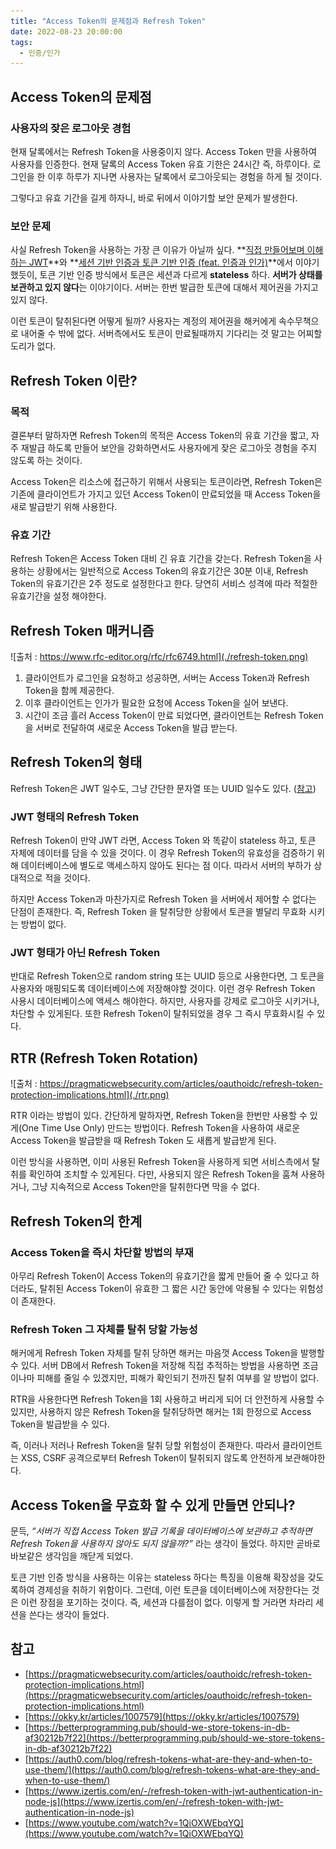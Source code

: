 ```yaml
---
title: "Access Token의 문제점과 Refresh Token"
date: 2022-08-23 20:00:00
tags:
  - 인증/인가
---
```


## Access Token의 문제점

### 사용자의 잦은 로그아웃 경험

현재 달록에서는 Refresh Token을 사용중이지 않다. Access Token 만을 사용하여 사용자를 인증한다. 현재 달록의 Access Token 유효 기한은 24시간 즉, 하루이다. 로그인을 한 이후 하루가 지나면 사용자는 달록에서 로그아웃되는 경험을 하게 될 것이다.

그렇다고 유효 기간을 길게 하자니, 바로 뒤에서 이야기할 보안 문제가 발생한다.

### 보안 문제

사실 Refresh Token을 사용하는 가장 큰 이유가 아닐까 싶다. **[직접 만들어보며 이해하는 JWT](https://hudi.blog/self-made-jwt/)**와 **[세션 기반 인증과 토큰 기반 인증 (feat. 인증과 인가)](https://hudi.blog/session-based-auth-vs-token-based-auth/)**에서 이야기 했듯이, 토큰 기반 인증 방식에서 토큰은 세션과 다르게 **stateless** 하다. **서버가 상태를 보관하고 있지 않다**는 이야기이다. 서버는 한번 발급한 토큰에 대해서 제어권을 가지고 있지 않다.

이런 토큰이 탈취된다면 어떻게 될까? 사용자는 계정의 제어권을 해커에게 속수무책으로 내어줄 수 밖에 없다. 서버측에서도 토큰이 만료될때까지 기다리는 것 말고는 어찌할 도리가 없다.

## Refresh Token 이란?

### 목적

결론부터 말하자면 Refresh Token의 목적은 Access Token의 유효 기간을 짧고, 자주 재발급 하도록 만들어 보안을 강화하면서도 사용자에게 잦은 로그아웃 경험을 주지 않도록 하는 것이다.

Access Token은 리소스에 접근하기 위해서 사용되는 토큰이라면, Refresh Token은 기존에 클라이언트가 가지고 있던 Access Token이 만료되었을 때 Access Token을 새로 발급받기 위해 사용한다.

### 유효 기간

Refresh Token은 Access Token 대비 긴 유효 기간을 갖는다. Refresh Token을 사용하는 상황에서는 일반적으로 Access Token의 유효기간은 30분 이내, Refresh Token의 유효기간은 2주 정도로 설정한다고 한다. 당연히 서비스 성격에 따라 적절한 유효기간을 설정 해야한다.

## Refresh Token 매커니즘

![출처 : https://www.rfc-editor.org/rfc/rfc6749.html](./refresh-token.png)

1. 클라이언트가 로그인을 요청하고 성공하면, 서버는 Access Token과 Refresh Token을 함께 제공한다.
2. 이후 클라이언트는 인가가 필요한 요청에 Access Token을 실어 보낸다.
3. 시간이 조금 흘러 Access Token이 만료 되었다면, 클라이언트는 Refresh Token을 서버로 전달하여 새로운 Access Token을 발급 받는다.

## Refresh Token의 형태

Refresh Token은 JWT 일수도, 그냥 간단한 문자열 또는 UUID 일수도 있다. ([참고](https://betterprogramming.pub/should-we-store-tokens-in-db-af30212b7f22))

### JWT 형태의 Refresh Token

Refresh Token이 만약 JWT 라면, Access Token 와 똑같이 stateless 하고, 토큰 자체에 데이터를 담을 수 있을 것이다. 이 경우 Refresh Token의 유효성을 검증하기 위해 데이터베이스에 별도로 액세스하지 않아도 된다는 점 이다. 따라서 서버의 부하가 상대적으로 적을 것이다.

하지만 Access Token과 마찬가지로 Refresh Token 을 서버에서 제어할 수 없다는 단점이 존재한다. 즉, Refresh Token 을 탈취당한 상황에서 토큰을 별달리 무효화 시키는 방법이 없다.

### JWT 형태가 아닌 Refresh Token

반대로 Refresh Token으로 random string 또는 UUID 등으로 사용한다면, 그 토큰을 사용자와 매핑되도록 데이터베이스에 저장해야할 것이다. 이런 경우 Refresh Token 사용시 데이터베이스에 액세스 해야한다. 하지만, 사용자를 강제로 로그아웃 시키거나, 차단할 수 있게된다. 또한 Refresh Token이 탈취되었을 경우 그 즉시 무효화시킬 수 있다.

## RTR (Refresh Token Rotation)

![출처 : https://pragmaticwebsecurity.com/articles/oauthoidc/refresh-token-protection-implications.html](./rtr.png)

RTR 이라는 방법이 있다. 간단하게 말하자면, Refresh Token을 한번만 사용할 수 있게(One Time Use Only) 만드는 방법이다. Refresh Token을 사용하여 새로운 Access Token을 발급받을 때 Refresh Token 도 새롭게 발급받게 된다.

이런 방식을 사용하면, 이미 사용된 Refresh Token을 사용하게 되면 서비스측에서 탈취를 확인하여 조치할 수 있게된다. 다만, 사용되지 않은 Refresh Token을 훔쳐 사용하거나, 그냥 지속적으로 Access Token만을 탈취한다면 막을 수 없다.

## Refresh Token의 한계

### Access Token을 즉시 차단할 방법의 부재

아무리 Refresh Token이 Access Token의 유효기간을 짧게 만들어 줄 수 있다고 하더라도, 탈취된 Access Token이 유효한 그 짧은 시간 동안에 악용될 수 있다는 위험성이 존재한다.

### Refresh Token 그 자체를 탈취 당할 가능성

해커에게 Refresh Token 자체를 탈취 당하면 해커는 마음껏 Access Token을 발행할 수 있다. 서버 DB에서 Refresh Token을 저장해 직접 추적하는 방법을 사용하면 조금이나마 피해를 줄일 수 있겠지만, 피해가 확인되기 전까진 탈취 여부를 알 방법이 없다.

RTR을 사용한다면 Refresh Token을 1회 사용하고 버리게 되어 더 안전하게 사용할 수 있지만, 사용하지 않은 Refresh Token을 탈취당하면 해커는 1회 한정으로 Access Token을 발급받을 수 있다.

즉, 이러나 저러나 Refresh Token을 탈취 당할 위험성이 존재한다. 따라서 클라이언트는 XSS, CSRF 공격으로부터 Refresh Token이 탈취되지 않도록 안전하게 보관해야한다.

## Access Token을 무효화 할 수 있게 만들면 안되나?

문득, _“서버가 직접 Access Token 발급 기록을 데이터베이스에 보관하고 추적하면 Refresh Token을 사용하지 않아도 되지 않을까?”_ 라는 생각이 들었다. 하지만 곧바로 바보같은 생각임을 깨닫게 되었다.

토큰 기반 인증 방식을 사용하는 이유는 stateless 하다는 특징을 이용해 확장성을 갖도록하여 경제성을 취하기 위함이다. 그런데, 이런 토큰을 데이터베이스에 저장한다는 것은 이런 장점을 포기하는 것이다. 즉, 세션과 다를점이 없다. 이렇게 할 거라면 차라리 세션을 쓴다는 생각이 들었다.

## 참고

- [https://pragmaticwebsecurity.com/articles/oauthoidc/refresh-token-protection-implications.html](https://pragmaticwebsecurity.com/articles/oauthoidc/refresh-token-protection-implications.html)
- [https://okky.kr/articles/1007579](https://okky.kr/articles/1007579)
- [https://betterprogramming.pub/should-we-store-tokens-in-db-af30212b7f22](https://betterprogramming.pub/should-we-store-tokens-in-db-af30212b7f22)
- [https://auth0.com/blog/refresh-tokens-what-are-they-and-when-to-use-them/](https://auth0.com/blog/refresh-tokens-what-are-they-and-when-to-use-them/)
- [https://www.izertis.com/en/-/refresh-token-with-jwt-authentication-in-node-js](https://www.izertis.com/en/-/refresh-token-with-jwt-authentication-in-node-js)
- [https://www.youtube.com/watch?v=1QiOXWEbqYQ](https://www.youtube.com/watch?v=1QiOXWEbqYQ)
